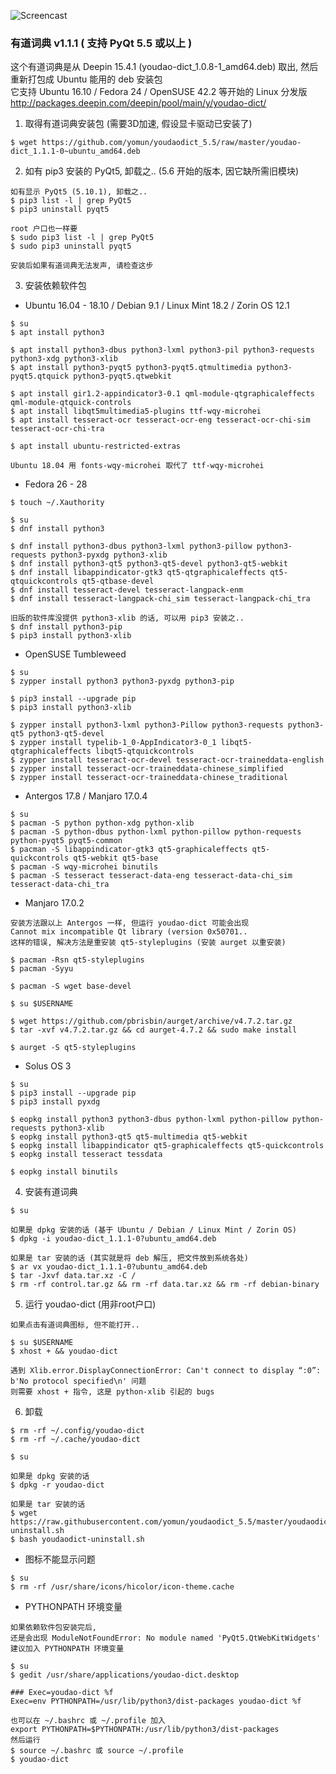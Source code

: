 ![Screencast](https://2.bp.blogspot.com/-a1ldr3X2U1s/WZAIrNamPxI/AAAAAAAAAjw/CGVeNEUzjWk2pK71C4PwuMIzRFwc9ROawCLcBGAs/s1600/youdao.png)
### 有道词典 v1.1.1 ( 支持 PyQt 5.5 或以上 )
这个有道词典是从 Deepin 15.4.1 (youdao-dict_1.0.8-1_amd64.deb) 取出, 然后重新打包成 Ubuntu 能用的 deb 安装包<br>
它支持 Ubuntu 16.10 / Fedora 24 / OpenSUSE 42.2 等开始的 Linux 分发版<br>
http://packages.deepin.com/deepin/pool/main/y/youdao-dict/

1) 取得有道词典安装包 (需要3D加速, 假设显卡驱动已安装了)
```
$ wget https://github.com/yomun/youdaodict_5.5/raw/master/youdao-dict_1.1.1-0~ubuntu_amd64.deb
```
2) 如有 pip3 安装的 PyQt5, 卸载之.. (5.6 开始的版本, 因它缺所需旧模块)
```
如有显示 PyQt5 (5.10.1), 卸载之..
$ pip3 list -l | grep PyQt5
$ pip3 uninstall pyqt5

root 户口也一样要
$ sudo pip3 list -l | grep PyQt5
$ sudo pip3 uninstall pyqt5

安装后如果有道词典无法发声, 请检查这步
```
3) 安装依赖软件包
- Ubuntu 16.04 - 18.10 / Debian 9.1 / Linux Mint 18.2 / Zorin OS 12.1
```
$ su
$ apt install python3

$ apt install python3-dbus python3-lxml python3-pil python3-requests python3-xdg python3-xlib
$ apt install python3-pyqt5 python3-pyqt5.qtmultimedia python3-pyqt5.qtquick python3-pyqt5.qtwebkit

$ apt install gir1.2-appindicator3-0.1 qml-module-qtgraphicaleffects qml-module-qtquick-controls
$ apt install libqt5multimedia5-plugins ttf-wqy-microhei
$ apt install tesseract-ocr tesseract-ocr-eng tesseract-ocr-chi-sim tesseract-ocr-chi-tra

$ apt install ubuntu-restricted-extras

Ubuntu 18.04 用 fonts-wqy-microhei 取代了 ttf-wqy-microhei
```
- Fedora 26 - 28
```
$ touch ~/.Xauthority

$ su
$ dnf install python3

$ dnf install python3-dbus python3-lxml python3-pillow python3-requests python3-pyxdg python3-xlib
$ dnf install python3-qt5 python3-qt5-devel python3-qt5-webkit
$ dnf install libappindicator-gtk3 qt5-qtgraphicaleffects qt5-qtquickcontrols qt5-qtbase-devel
$ dnf install tesseract-devel tesseract-langpack-enm
$ dnf install tesseract-langpack-chi_sim tesseract-langpack-chi_tra

旧版的软件库没提供 python3-xlib 的话, 可以用 pip3 安装之..
$ dnf install python3-pip
$ pip3 install python3-xlib
```
- OpenSUSE Tumbleweed
```
$ su
$ zypper install python3 python3-pyxdg python3-pip

$ pip3 install --upgrade pip
$ pip3 install python3-xlib

$ zypper install python3-lxml python3-Pillow python3-requests python3-qt5 python3-qt5-devel
$ zypper install typelib-1_0-AppIndicator3-0_1 libqt5-qtgraphicaleffects libqt5-qtquickcontrols
$ zypper install tesseract-ocr-devel tesseract-ocr-traineddata-english
$ zypper install tesseract-ocr-traineddata-chinese_simplified
$ zypper install tesseract-ocr-traineddata-chinese_traditional
```
- Antergos 17.8 / Manjaro 17.0.4
```
$ su
$ pacman -S python python-xdg python-xlib
$ pacman -S python-dbus python-lxml python-pillow python-requests python-pyqt5 pyqt5-common
$ pacman -S libappindicator-gtk3 qt5-graphicaleffects qt5-quickcontrols qt5-webkit qt5-base
$ pacman -S wqy-microhei binutils
$ pacman -S tesseract tesseract-data-eng tesseract-data-chi_sim tesseract-data-chi_tra
```
- Manjaro 17.0.2
```
安装方法跟以上 Antergos 一样, 但运行 youdao-dict 可能会出现
Cannot mix incompatible Qt library (version 0x50701..
这样的错误, 解决方法是重安装 qt5-styleplugins (安装 aurget 以重安装)

$ pacman -Rsn qt5-styleplugins
$ pacman -Syyu

$ pacman -S wget base-devel

$ su $USERNAME

$ wget https://github.com/pbrisbin/aurget/archive/v4.7.2.tar.gz
$ tar -xvf v4.7.2.tar.gz && cd aurget-4.7.2 && sudo make install

$ aurget -S qt5-styleplugins
```
- Solus OS 3
```
$ su
$ pip3 install --upgrade pip
$ pip3 install pyxdg

$ eopkg install python3 python3-dbus python-lxml python-pillow python-requests python3-xlib
$ eopkg install python3-qt5 qt5-multimedia qt5-webkit
$ eopkg install libappindicator qt5-graphicaleffects qt5-quickcontrols
$ eopkg install tesseract tessdata

$ eopkg install binutils
```
4) 安装有道词典
```
$ su

如果是 dpkg 安装的话 (基于 Ubuntu / Debian / Linux Mint / Zorin OS)
$ dpkg -i youdao-dict_1.1.1-0?ubuntu_amd64.deb

如果是 tar 安装的话 (其实就是将 deb 解压, 把文件放到系统各处)
$ ar vx youdao-dict_1.1.1-0?ubuntu_amd64.deb
$ tar -Jxvf data.tar.xz -C /
$ rm -rf control.tar.gz && rm -rf data.tar.xz && rm -rf debian-binary
```
5) 运行 youdao-dict (用非root户口)
```
如果点击有道词典图标, 但不能打开..

$ su $USERNAME
$ xhost + && youdao-dict

遇到 Xlib.error.DisplayConnectionError: Can't connect to display “:0”: b'No protocol specified\n' 问题
则需要 xhost + 指令, 这是 python-xlib 引起的 bugs
```
6) 卸载
```
$ rm -rf ~/.config/youdao-dict
$ rm -rf ~/.cache/youdao-dict

$ su

如果是 dpkg 安装的话
$ dpkg -r youdao-dict

如果是 tar 安装的话
$ wget https://raw.githubusercontent.com/yomun/youdaodict_5.5/master/youdaodict-uninstall.sh
$ bash youdaodict-uninstall.sh
```
- 图标不能显示问题
```
$ su
$ rm -rf /usr/share/icons/hicolor/icon-theme.cache
```
- PYTHONPATH 环境变量
```
如果依赖软件包安装完后,
还是会出现 ModuleNotFoundError: No module named 'PyQt5.QtWebKitWidgets'
建议加入 PYTHONPATH 环境变量

$ su
$ gedit /usr/share/applications/youdao-dict.desktop

### Exec=youdao-dict %f
Exec=env PYTHONPATH=/usr/lib/python3/dist-packages youdao-dict %f

也可以在 ~/.bashrc 或 ~/.profile 加入
export PYTHONPATH=$PYTHONPATH:/usr/lib/python3/dist-packages
然后运行
$ source ~/.bashrc 或 source ~/.profile
$ youdao-dict
```
